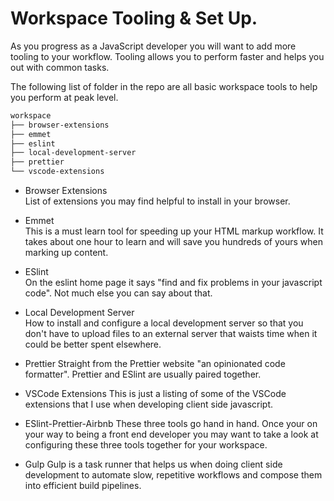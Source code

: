 # Workspace Tooling & Set Up.
As you progress as a JavaScript developer you will want to add more tooling to your workflow. Tooling allows you to perform faster and helps you out with common tasks.  

The following list of folder in the repo are all basic workspace tools to help you perform at peak level.  

```bash
workspace
├── browser-extensions
├── emmet
├── eslint
├── local-development-server
├── prettier
└── vscode-extensions
```

- Browser Extensions  
List of extensions you may find helpful to install in your browser.  

- Emmet  
This is a must learn tool for speeding up your HTML markup workflow. It takes about one hour to learn and will save you hundreds of yours when marking up content.

- ESlint  
On the eslint home page it says "find and fix problems in your javascript code". Not much else you can say about that.

- Local Development Server  
How to install and configure a local development server so that you don't have to upload files to an external server that waists time when it could be better spent elsewhere.

- Prettier
Straight from the Prettier website "an opinionated code formatter". Prettier and ESlint are usually paired together.  

- VSCode Extensions
This is just a listing of some of the VSCode extensions that I use when developing client side javascript.  

- ESlint-Prettier-Airbnb
These three tools go hand in hand. Once your on your way to being a front end developer you may want to take a look at configuring these three tools together for your workspace.

- Gulp
Gulp is a task runner that helps us when doing client side development to automate slow, repetitive workflows and compose them into efficient build pipelines.
